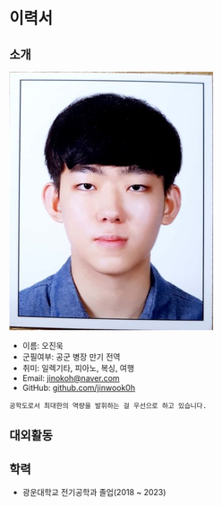 # 이력서


## 소개
![프로필이미지](images/profile_small.jpg)
- 이름: 오진욱
- 군필여부: 공군 병장 만기 전역
- 취미: 일렉기타, 피아노, 복싱, 여행
- Email: jinokoh@naver.com
- GitHub: [github.com/jinwook0h](https://github.com/jinwook0h)

```
공학도로서 최대한의 역량을 발휘하는 걸 우선으로 하고 있습니다.
```

## 대외활동


## 학력
- 광운대학교 전기공학과 졸업(2018 ~ 2023)


